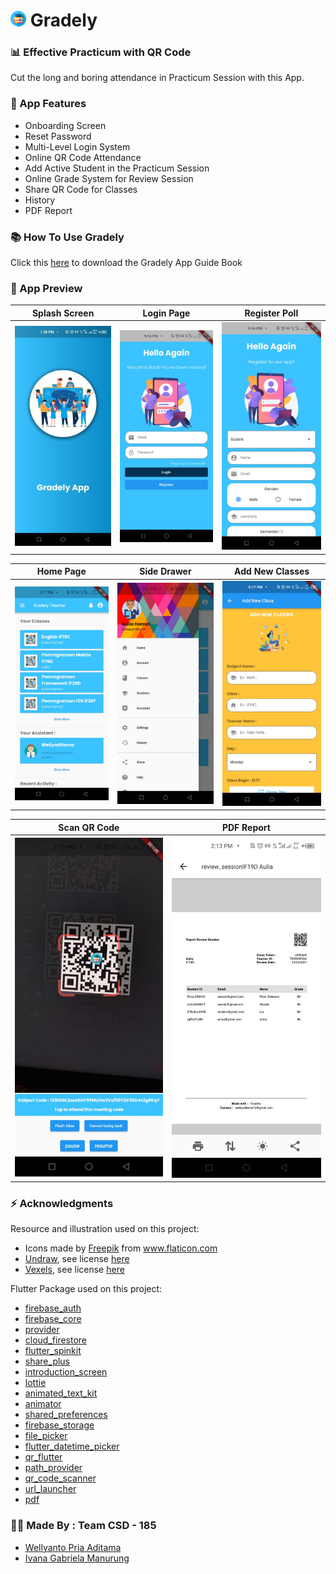 # <img src="gradely_app/assets/ic_app_logo.png" width=25/> Gradely

### 📊 Effective Practicum with QR Code
Cut the long and boring attendance in Practicum Session with this App. 

### 📱 App Features 
- Onboarding Screen
- Reset Password
- Multi-Level Login System
- Online QR Code Attendance
- Add Active Student in the Practicum Session
- Online Grade System for Review Session
- Share QR Code for Classes 
- History
- PDF Report

### 📚 How To Use Gradely
Click this [here](https://drive.google.com/file/d/1fiTxr3nAp2t48iZg3sUcFSEi0Km4KLAk/view?usp=sharing) to download the Gradely App Guide Book

### 📱 App Preview

Splash Screen | Login Page | Register Poll | 
:----------:|:----------:|:----------:|
<img src="ss/8.jpg" width=300/>|<img src="ss/1.jpg" width=300/>|<img src="ss/2.jpg" width=300/>|

Home Page | Side Drawer | Add New Classes | 
:----------:|:----------:|:----------:|
<img src="ss/3.jpg" width=300/>|<img src="ss/4.jpg" width=300/>|<img src="ss/5.jpg" width=300/>|

Scan QR Code | PDF Report | 
:----------:|:----------:|
<img src="ss/7.jpg" width=300/>|<img src="ss/9.jpg" width=300/>|


### ⚡ Acknowledgments
Resource and illustration used on this project:

- <div>Icons made by <a href="https://www.freepik.com" title="Freepik">Freepik</a> from <a href="https://www.flaticon.com/" title="Flaticon">www.flaticon.com</a></div>
- [Undraw](https://undraw.co/), see license [here](https://undraw.co/license)
- [Vexels](https://www.vexels.com/), see license [here](https://www.vexels.com/terms-and-conditions/)

Flutter Package used on this project:

- [firebase_auth](https://pub.dev/packages/firebase_auth/versions/3.2.0)
- [firebase_core](https://pub.dev/packages/firebase_core)
- [provider](https://pub.dev/packages/provider)
- [cloud_firestore](https://pub.dev/packages/cloud_firestore/versions)
- [flutter_spinkit](https://pub.dev/packages/flutter_spinkit)
- [share_plus](https://pub.dev/packages/share_plus)
- [introduction_screen](https://pub.dev/packages/introduction_screen)
- [lottie](https://pub.dev/packages/lottie)
- [animated_text_kit](https://pub.dev/packages/animated_text_kit)
- [animator](https://pub.dev/packages/flutter_animator/versions)
- [shared_preferences](https://pub.dev/packages/shared_preferences)
- [firebase_storage](https://pub.dev/packages/firebase_storage/versions)
- [file_picker](https://pub.dev/packages/file_picker/versions)
- [flutter_datetime_picker](https://pub.dev/packages/flutter_datetime_picker)
- [qr_flutter](https://pub.dev/packages/qr_flutter)
- [path_provider](https://pub.dev/packages/path_provider/versions)
- [qr_code_scanner](https://pub.dev/packages/qr_code_scanner)
- [url_launcher](https://pub.dev/packages/url_launcher/versions)
- [pdf](https://pub.dev/packages/pdf/versions)


### 👨‍💻 Made By : Team CSD - 185
- [Wellyanto Pria Aditama](https://github.com/wellyaditama)
- [Ivana Gabriela Manurung](https://github.com/rzr1991)
 
